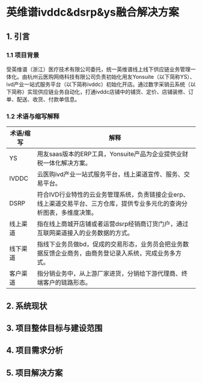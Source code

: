 # 英维谱ivddc&dsrp&ys融合解决方案



## 1. 引言

### 1.1 项目背景

​	受英维谱（浙江）医疗技术有限公司委托，统一英维谱线上线下供应链业务管理一体化。由杭州云医购网络科技有限公司负责初始化用友Yonsuite（以下简称YS）、ivd产业一站式服务平台（以下简称ivddc）初始化开店。通过数字采销云系统（以下简称）实现供应链业务自动化，打通ivddc店铺中的铺货、定价、店铺装修、订单、配送、收货、付款单信息。

### 1.2 术语与缩写解释

| 术语/缩写 | 解释                                                         |
| --------- | ------------------------------------------------------------ |
| YS        | 用友saas版本的ERP工具，Yonsuite产品为企业提供业财税一体化解决方案。 |
| IVDDC     | 云医购ivd产业一站式服务平台，线上渠道宣传、服务、交易平台。  |
| DSRP      | 符合IVD行业特性的云业务管理系统，负责链接企业erp、线上渠道交易平台、三方仓库，提供专业多元化的查询分析图表，多维度决策。 |
| 线上渠道  | 指在线上商城开店铺或者运营dsrp经销商订货门户，通过互联网渠道接入的业务数据的方式。 |
| 线下渠道  | 指线下业务员做bd，促成的交易形态，业务员会把业务数据反馈企业商务，由商务登记录入系统，完成业务多方式。 |
| 客户渠道  | 指分销业务中，从上游厂家进货，分销给下游代理商、终端客户的链路形态。 |



## 2. 系统现状





## 3. 项目整体目标与建设范围



## 4. 项目需求分析



## 5. 项目解决方案

